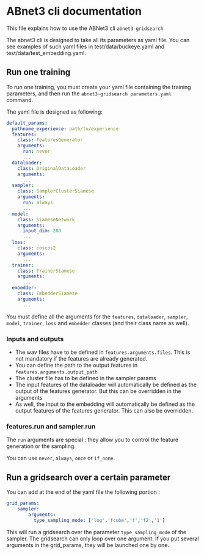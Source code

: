# ABnet3 cli documentation

This file explains how to use the ABNet3 cli `abnet3-gridsearch`

The abnet3 cli is designed to take all its parameters as yaml file.
You can see examples of such yaml files in test/data/buckeye.yaml and
test/data/test_embedding.yaml.

## Run one training

To run one training, you must create your yaml file containing the training
parameters, and then run the `abnet3-gridsearch parameters.yaml` command.

The yaml file is designed as following:

```yaml
default_params:
  pathname_experience: path/to/experience
  features:
    class: FeaturesGenerator
    arguments:
      run: never
      ...
  dataloader:
    class: OriginalDataLoader
    arguments:
      ...
  sampler:
    class: SamplerClusterSiamese
    arguments:
      run: always
      ...
  model:
    class: SiameseNetwork
    arguments:
      input_dim: 280
      ...
  loss:
    class: coscos2
    arguments:
      ...
  trainer:
    class: TrainerSiamese
    arguments:
      ...
  embedder:
    class: EmbedderSiamese
    arguments:
      ...
```

You must define all the arguments for the `features`, `dataloader`, `sampler`,
`model`, `trainer`, `loss` and `embedder` classes (and their class name as
well).

### Inputs and outputs

- The wav files have to be defined in `features.arguments.files`. This is
not mandatory if the features are already generated.
- You can define the path to the output features
in `features.arguments.output_path`
- The cluster file has to be defined in the sampler params
- The input features of the dataloader will automatically be defined
as the output of the features generator. But this can be overridden in the
arguments
- As well, the input to the embedding will automatically be defined as the output
features of the features generator. This can also be overridden.


### features.run and sampler.run

The `run` arguments are special : they allow you to control the feature
generation or the sampling.

You can use `never`, `always`, `once` or `if_none`.

## Run a gridsearch over a certain parameter

You can add at the end of the yaml file the following portion :

```yaml
grid_params:
    sampler:
        arguments:
          type_sampling_mode: ['log','fcube','f','f2','1']
```

This will run a gridsearch over the parameter `type_sampling_mode` of the
sampler.
The gridsearch can only loop over one argument. If you put several arguments
in the grid_params, they will be launched one by one.

